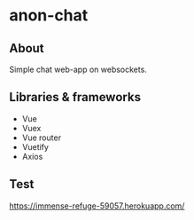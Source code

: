 # anon-chat
## About

Simple chat web-app on websockets.

## Libraries & frameworks

* Vue 
* Vuex
* Vue router
* Vuetify
* Axios

## Test
https://immense-refuge-59057.herokuapp.com/
